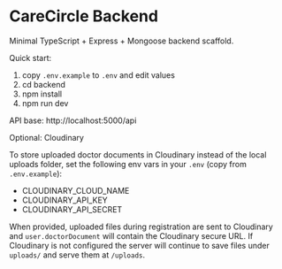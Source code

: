 # CareCircle Backend

Minimal TypeScript + Express + Mongoose backend scaffold.

Quick start:

1. copy `.env.example` to `.env` and edit values
2. cd backend
3. npm install
4. npm run dev

API base: http://localhost:5000/api

Optional: Cloudinary

To store uploaded doctor documents in Cloudinary instead of the local uploads folder, set the following env vars in your `.env` (copy from `.env.example`):

- CLOUDINARY_CLOUD_NAME
- CLOUDINARY_API_KEY
- CLOUDINARY_API_SECRET

When provided, uploaded files during registration are sent to Cloudinary and `user.doctorDocument` will contain the Cloudinary secure URL. If Cloudinary is not configured the server will continue to save files under `uploads/` and serve them at `/uploads`.
